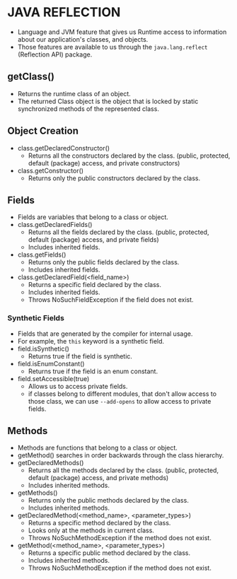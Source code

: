 # JAVA REFLECTION

- Language and JVM feature that gives us Runtime access to information about our application's classes, and objects.
- Those features are available to us through the `java.lang.reflect` (Reflection API) package.


## getClass()
- Returns the runtime class of an object.
- The returned Class object is the object that is locked by static synchronized methods of the represented class.

## Object Creation

- class.getDeclaredConstructor()
  - Returns all the constructors declared by the class. (public, protected, default (package) access, and private constructors)
- class.getConstructor()
  - Returns only the public constructors declared by the class.


## Fields
- Fields are variables that belong to a class or object.
- class.getDeclaredFields()
  - Returns all the fields declared by the class. (public, protected, default (package) access, and private fields)
  - Includes inherited fields.
- class.getFields()
  - Returns only the public fields declared by the class.
  - Includes inherited fields.
- class.getDeclaredField(<field_name>)
  - Returns a specific field declared by the class.
  - Includes inherited fields.
  - Throws NoSuchFieldException if the field does not exist.

### Synthetic Fields
- Fields that are generated by the compiler for internal usage.
- For example, the `this` keyword is a synthetic field.
- field.isSynthetic()
  - Returns true if the field is synthetic.
- field.isEnumConstant()
  - Returns true if the field is an enum constant.
- field.setAccessible(true)
  - Allows us to access private fields.
  - if classes belong to different modules, that don't allow access to those class, we can use `--add-opens` to allow access to private fields.

## Methods
- Methods are functions that belong to a class or object.
- getMethod() searches in order backwards through the class hierarchy. 
- getDeclaredMethods()
  - Returns all the methods declared by the class. (public, protected, default (package) access, and private methods)
  - Includes inherited methods.
- getMethods()
  - Returns only the public methods declared by the class.
  - Includes inherited methods.
- getDeclaredMethod(<method_name>, <parameter_types>)
  - Returns a specific method declared by the class.
  - Looks only at the methods in current class.
  - Throws NoSuchMethodException if the method does not exist.
- getMethod(<method_name>, <parameter_types>)
  - Returns a specific public method declared by the class.
  - Includes inherited methods.
  - Throws NoSuchMethodException if the method does not exist.